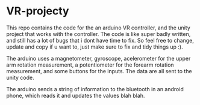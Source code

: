 # VR-projecty

This repo contains the code for the an arduino VR controller, and the unity project that works with the controller.
The code is like super badly written, and still has a lot of bugs that i dont have time to fix. So feel free to change, update and copy if u want to, just make sure to fix and tidy things up :).

The arduino uses a magnetometer, gyroscope, acelerometer for the upper arm rotation measurement, a potentiometer for the forearm rotation measurement, and some buttons for the inputs. The data are all sent to the unity code.

The arduino sends a string of information to the bluetooth in an android phone, which reads it and updates the values blah blah.
